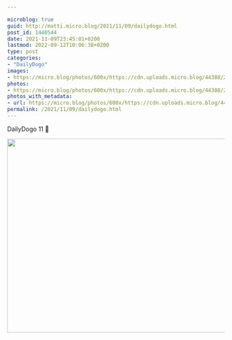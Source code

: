 ```yaml
---

microblog: true
guid: http://matti.micro.blog/2021/11/09/dailydogo.html
post_id: 1440544
date: 2021-11-09T23:45:01+0200
lastmod: 2022-09-12T10:06:38+0200
type: post
categories:
- "DailyDogo"
images:
- https://micro.blog/photos/600x/https://cdn.uploads.micro.blog/44388/2021/35fdffe7f4.jpg
photos:
- https://micro.blog/photos/600x/https://cdn.uploads.micro.blog/44388/2021/35fdffe7f4.jpg
photos_with_metadata:
- url: https://micro.blog/photos/600x/https://cdn.uploads.micro.blog/44388/2021/35fdffe7f4.jpg
permalink: /2021/11/09/dailydogo.html
---
```

DailyDogo 11 🐶

<img src="https://micro.blog/photos/600x/https://blog.martin-haehnel.de/uploads/2021/35fdffe7f4.jpg" width="600" height="450" alt="" />
